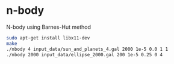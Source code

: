 # n-body
N-body using Barnes-Hut method
```bash
sudo apt-get install libx11-dev
make
./nbody 4 input_data/sun_and_planets_4.gal 2000 1e-5 0.0 1 1
./nbody 2000 input_data/ellipse_2000.gal 200 1e-5 0.25 0 4
```